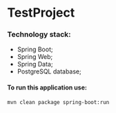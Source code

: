 # TestProject

### Technology stack:

* Spring Boot;
* Spring Web;
* Spring Data;
* PostgreSQL database;

#### To run this application use:

```bash
mvn clean package spring-boot:run
```
